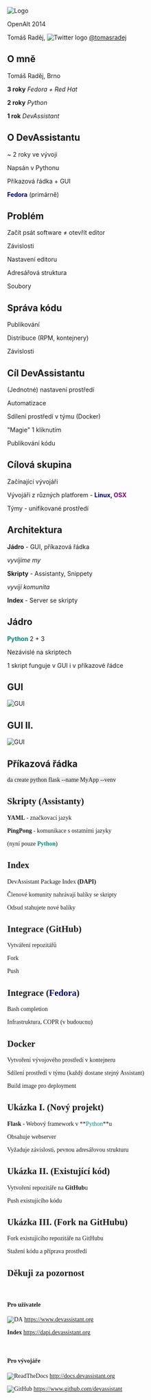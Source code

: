 ![Logo](./images/sticker.png)

OpenAlt 2014

Tomáš Raděj, ![Twitter logo](./images/twitter.png) [@tomasradej](http://twitter.com/tomasradej)



## O mně

Tomáš Raděj, Brno

**3 roky** *Fedora + Red Hat*

**2 roky** *Python*

**1 rok** *DevAssistant*



## O DevAssistantu

~ 2 roky ve vývoji

Napsán v Pythonu

Příkazová řádka + GUI

<!-- .element: class="fragment" -->
**<span style="color:navy">Fedora</span>** (primárně)



## Problém

Začít psát software ≠ otevřít editor

<!-- .element: class="fragment" -->
Závislosti

<!-- .element: class="fragment" -->
Nastavení editoru

<!-- .element: class="fragment" -->
Adresářová struktura

<!-- .element: class="fragment" -->
Soubory



## Správa kódu

Publikování

Distribuce (RPM, kontejnery)

Závislosti



## Cíl DevAssistantu

(Jednotné) nastavení prostředí

Automatizace

Sdílení prostředí v týmu (Docker)

"Magie" 1 kliknutím

Publikování kódu


## Cílová skupina

Začínající vývojáři 

Vývojáři z různých platforem - **<span style="color:navy">Linux</span>, <span style="color:purple">OSX</span>**

Týmy - unifikované prostředí



## Architektura

**Jádro** - GUI, příkazová řádka

<!-- .element: class="fragment" -->
*vyvíjíme my*

<!-- .element: class="fragment" -->
**Skripty** - Assistanty, Snippety

<!-- .element: class="fragment" -->
*vyvíjí komunita*

<!-- .element: class="fragment" -->
**Index** - Server se skripty



## Jádro

**<span style="color: #008A7A">Python</span>** 2 + 3

Nezávislé na skriptech

1 skript funguje v GUI i v příkazové řádce



## GUI

![GUI](./images/gui.png)



## GUI II.

![GUI](./images/gui2.png)



## Příkazová řádka

<span style="font-family: Aurulent Sans Mono; background-color: #EEEEEE">
    da create python flask --name MyApp --venv
<span>



## Skripty (Assistanty)

**YAML** - značkovací jazyk

**PingPong** - komunikace s ostatními jazyky

<!-- .element: class="fragment" -->
(nyní pouze **<span style="color: #008A7A">Python</span>**)



## Index

DevAssistant Package Index **(DAPI)**

Členové komunity nahrávají balíky se skripty

Odsud stahujete nové balíky



## Integrace (GitHub)

Vytváření repozitářů

Fork

Push



## Integrace (<span style="color: navy">Fedora</span>)

Bash completion

Infrastruktura, COPR (v budoucnu)



## Docker

Vytvoření vývojového prostředí v kontejneru

Sdílení prostředí v týmu (každý dostane stejný Assistant)

Build image pro deployment



## Ukázka I. (Nový projekt)

**Flask** - Webový framework v **<span style="color: #008A7A">Python</span>**u

Obsahuje webserver

Vyžaduje závislosti, pevnou adresářovou strukturu



## Ukázka II. (Existující kód)

Vytvoření repozitáře na **GitHub**u

Push existujícího kódu



## Ukázka III. (Fork na GitHubu)

Fork existujícího repozitáře na GitHubu

Stažení kódu a příprava prostředí



## Děkuji za pozornost

&nbsp;

#### Pro uživatele

![DA](./images/da.png) <https://www.devassistant.org>

**Index** <https://dapi.devassistant.org>

&nbsp;

#### Pro vývojáře

![ReadTheDocs](./images/rtd.png) <http://docs.devassistant.org>

![GitHub](./images/github.png) <https://www.github.com/devassistant>
